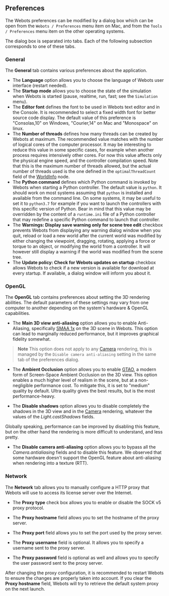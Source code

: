 ## Preferences

The Webots preferences can be modified by a dialog box which can be open from the `Webots / Preferences` menu item on Mac, and from the `Tools / Preferences` menu item on the other operating systems.

The dialog box is separated into tabs.
Each of the following subsection corresponds to one of these tabs.

### General

The **General** tab contains various preferences about the application.

- The **Language** option allows you to choose the language of Webots user interface (restart needed).
- The **Startup mode** allows you to choose the state of the simulation when Webots is started (pause, realtime, run, fast; see the `Simulation` menu).
- The **Editor font** defines the font to be used in Webots text editor and in the Console.
It is recommended to select a fixed width font for better source code display.
The default value of this preference is "Consolas,10" on Windows, "Courier,14" on Mac and "Monospace" on linux.
- The **Number of threads** defines how many threads can be created by Webots at maximum.
The recommended value matches with the number of logical cores of the computer processor.
It may be interesting to reduce this value in some specific cases, for example when another process requires intensively other cores.
For now this value affects only the physical engine speed, and the controller compilation speed.
Note that this is the maximum number of threads allowed, but the actual number of threads used is the one defined in the `optimalThreadCount` field of the [WorldInfo](../reference/worldinfo.md) node.
- The **Python command** defines which Python command is invoked by Webots when starting a Python controller.
The default value is `python`.
It should work on most systems assuming that `python` is installed and available from the command line.
On some systems, it may be useful to set it to `python3.7` for example if you want to launch the controllers with this specific version of Python.
Bear in mind that this value may be overridden by the content of a `runtime.ini` file of a Python controller that may redefine a specific Python command to launch that controller.
- The **Warnings: Display save warning only for scene tree edit** checkbox prevents Webots from displaying any warning dialog window when you quit, reload or load a new world after the current world was modified by either changing the viewpoint, dragging, rotating, applying a force or torque to an object, or modifying the world from a controller.
It will however still display a warning if the world was modified from the scene tree.
- The **Update policy: Check for Webots updates on startup** checkbox allows Webots to check if a new version is available for download at every startup.
If available, a dialog window will inform you about it.

### OpenGL

The **OpenGL** tab contains preferences about setting the 3D rendering abilities.
The default parameters of these settings may vary from one computer to another depending on the system's hardware & OpenGL capabilities.

- The **Main 3D view anti-aliasing** option allows you to enable Anti-Aliasing, specifically [SMAA 1x](http://www.iryoku.com/smaa/) on the 3D scene in Webots.
This option can lead to marginally reduced performance, but it improves graphical fidelity somewhat.

> **Note** This option does not apply to any [Camera](../reference/camera.md) rendering, this is managed by the `Disable camera anti-aliasing` setting in the same tab of the preferences dialog.

- The **Ambient Occlusion** option allows you to enable [GTAO](http://iryoku.com/downloads/Practical-Realtime-Strategies-for-Accurate-Indirect-Occlusion.pdf), a modern form of Screen-Space Ambient Occlusion on the 3D view.
This option enables a much higher level of realism in the scene, but at a non-negligible performance cost.
To mitigate this, it is set to "medium" quality by default.
Ultra quality gives the best results, but is the most performance-heavy.

- The **Disable shadows** option allows you to disable completely the shadows in the 3D view and in the [Camera](../reference/camera.md) rendering, whatever the values of the *Light.castShadows* fields.

Globally speaking, performance can be improved by disabling this feature, but on the other hand the rendering is more difficult to understand, and less pretty.

- The **Disable camera anti-aliasing** option allows you to bypass all the *Camera.antialiasing* fields and to disable this feature.
We observed that some hardware doesn't support the OpenGL feature about anti-aliasing when rendering into a texture (RTT).

### Network

The **Network** tab allows you to manually configure a HTTP proxy that Webots will use to access its license server over the Internet.

- The **Proxy type** check box allows you to enable or disable the SOCK v5 proxy protocol.

- The **Proxy hostname** field allows you to set the hostname of the proxy server.

- The **Proxy port** field allows you to set the port used by the proxy server.

- The **Proxy username** field is optional. It allows you to specify a username sent to the proxy server.

- The **Proxy password** field is optional as well and allows you to specify the user password sent to the proxy server.

After changing the proxy configuration, it is recommended to restart Webots to ensure the changes are properly taken into account.
If you clear the **Proxy hostname** field, Webots will try to retrieve the default system proxy on the next launch.
